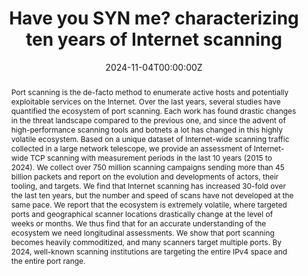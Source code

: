 ---
title: "Have you SYN me? characterizing ten years of Internet scanning"

# Authors
# If you created a profile for a user (e.g. the default `admin` user), write the username (folder name) here
# and it will be replaced with their full name and linked to their profile.
authors:
  - admin
  - Giorgos Koursiounis
  - Georgios Smaragdakis
  - Christian Doerr

# Author notes (optional)
# author_notes:
#   - 'Equal contribution'
#   - 'Equal contribution'

date: '2024-11-04T00:00:00Z'
doi: ''

# Schedule page publish date (NOT publication's date).
# publishDate: '2017-01-01T00:00:00Z'

# Publication type.
# Accepts a single type but formatted as a YAML list (for Hugo requirements).
# Enter a publication type from the CSL standard.
publication_types: ['paper-conference']

# Publication name and optional abbreviated publication name.
publication: In *ACM Internet Measurement Conference*

abstract: "Port scanning is the de-facto method to enumerate active hosts and potentially exploitable services on the Internet. Over the last years, several studies have quantified the ecosystem of port scanning. Each work has found drastic changes in the threat landscape compared to the previous one, and since the advent of high-performance scanning tools and botnets a lot has changed in this highly volatile ecosystem.

Based on a unique dataset of Internet-wide scanning traffic collected in a large network telescope, we provide an assessment of Internet-wide TCP scanning with measurement periods in the last 10 years (2015 to 2024). We collect over 750 million scanning campaigns sending more than 45 billion packets and report on the evolution and developments of actors, their tooling, and targets. We find that Internet scanning has increased 30-fold over the last ten years, but the number and speed of scans have not developed at the same pace. We report that the ecosystem is extremely volatile, where targeted ports and geographical scanner locations drastically change at the level of weeks or months. We thus find that for an accurate understanding of the ecosystem we need longitudinal assessments. We show that port scanning becomes heavily commoditized, and many scanners target multiple ports. By 2024, well-known scanning institutions are targeting the entire IPv4 space and the entire port range."

# Summary. An optional shortened abstract.
# summary: Lorem ipsum dolor sit amet, consectetur adipiscing elit. Duis posuere tellus ac convallis placerat. Proin tincidunt magna sed ex sollicitudin condimentum.

tags: []

# Display this page in the Featured widget?
featured: false

# Custom links (uncomment lines below)
# links:
# - name: Custom Link
#   url: http://example.org

# url_pdf: ''
# url_code: 'https://github.com/HugoBlox/hugo-blox-builder'
# url_dataset: 'https://github.com/HugoBlox/hugo-blox-builder'
# url_poster: ''
# url_project: ''
# url_slides: ''
# url_source: 'https://github.com/HugoBlox/hugo-blox-builder'
# url_video: 'https://youtube.com'

# Featured image
# To use, add an image named `featured.jpg/png` to your page's folder.
# image:
#   caption: 'Image credit: [**Unsplash**](https://unsplash.com/photos/pLCdAaMFLTE)'
#   focal_point: ''
#   preview_only: false

# Associated Projects (optional).
#   Associate this publication with one or more of your projects.
#   Simply enter your project's folder or file name without extension.
#   E.g. `internal-project` references `content/project/internal-project/index.md`.
#   Otherwise, set `projects: []`.
projects: []

# Slides (optional).
#   Associate this publication with Markdown slides.
#   Simply enter your slide deck's filename without extension.
#   E.g. `slides: "example"` references `content/slides/example/index.md`.
#   Otherwise, set `slides: ""`.
slides: ""
---